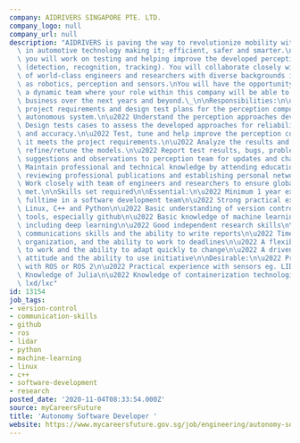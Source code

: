 ```yaml
---
company: AIDRIVERS SINGAPORE PTE. LTD.
company_logo: null
company_url: null
description: "AIDRIVERS is paving the way to revolutionize mobility with advancing\
  \ in automotive technology making it; efficient, safer and smarter.\nIn this role,\
  \ you will work on testing and helping improve the developed perception approaches\
  \ (detection, recognition, tracking). You will collaborate closely with our team\
  \ of world-class engineers and researchers with diverse backgrounds in areas such\
  \ as robotics, perception and sensors.\nYou will have the opportunity to work within\
  \ a dynamic team where your role within this company will be able to transform our\
  \ business over the next years and beyond.\_\n\nResponsibilities:\n\u2022 Assess\
  \ project requirements and design test plans for the perception component of the\
  \ autonomous system.\n\u2022 Understand the perception approaches developed.\n\u2022\
  \ Design tests cases to assess the developed approaches for reliability, consistency\
  \ and accuracy.\n\u2022 Test, tune and help improve the perception component ensuring\
  \ it meets the project requirements.\n\u2022 Analyze the results and if required\
  \ refine/retune the models.\n\u2022 Report test results, bugs, problems along with\
  \ suggestions and observations to perception team for updates and changes.\n\u2022\
  \ Maintain professional and technical knowledge by attending educational workshops;\
  \ reviewing professional publications and establishing personal networks.\n\u2022\
  \ Work closely with team of engineers and researchers to ensure global goals are\
  \ met.\n\nSkills set required\n\nEssential:\n\u2022 Minimum 1 year experience working\
  \ fulltime in a software development team\n\u2022 Strong practical experience with\
  \ Linux, C++ and Python\n\u2022 Basic understanding of version control and related\
  \ tools, especially github\n\u2022 Basic knowledge of machine learning and approaches,\
  \ including deep learning\n\u2022 Good independent research skills\n\u2022 Written\
  \ communications skills and the ability to write reports\n\u2022 Time management,\
  \ organization, and the ability to work to deadlines\n\u2022 A flexible approach\
  \ to work and the ability to adapt quickly to change\n\u2022 A driven, self-motivated\
  \ attitude and the ability to use initiative\n\nDesirable:\n\u2022 Practical experience\
  \ with ROS or ROS 2\n\u2022 Practical experience with sensors eg. LIDAR\n\u2022\
  \ Knowledge of Julia\n\u2022 Knowledge of containerization technologies eg. Docker,\
  \ lxd/lxc"
id: 13154
job_tags:
- version-control
- communication-skills
- github
- ros
- lidar
- python
- machine-learning
- linux
- c++
- software-development
- research
posted_date: '2020-11-04T08:33:54.000Z'
source: myCareersFuture
title: 'Autonomy Software Developer '
website: https://www.mycareersfuture.gov.sg/job/engineering/autonomy-software-developer-aidrivers-singapore-443b055cd77f7a3380028710e2e2e8a6
---
```

